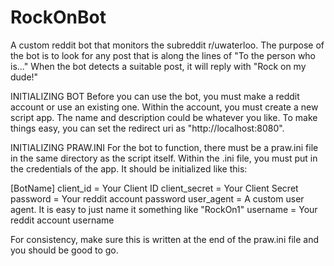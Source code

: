 # RockOnBot

A custom reddit bot that monitors the subreddit r/uwaterloo.
The purpose of the bot is to look for any post that is along the lines of "To the person who is..."
When the bot detects a suitable post, it will reply with "Rock on my dude!"

INITIALIZING BOT
Before you can use the bot, you must make a reddit account or use an existing one. Within the account, you must create a new script app. The name and description could be whatever you like. To make things easy, you can set the redirect uri as "http://localhost:8080".

INITIALIZING PRAW.INI
For the bot to function, there must be a praw.ini file in the same directory as the script itself. Within the .ini file, you must put in the credentials of the app. It should be initialized like this:

[BotName]
client_id = Your Client ID
client_secret = Your Client Secret
password = Your reddit account password
user_agent = A custom user agent. It is easy to just name it something like "RockOn1"
username = Your reddit account username

For consistency, make sure this is written at the end of the praw.ini file and you should be good to go.

